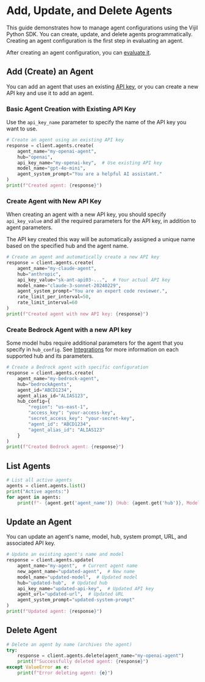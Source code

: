 # Add, Update, and Delete Agents

This guide demonstrates how to manage agent configurations using the Vijil Python SDK. You can create, update, and delete agents programmatically. Creating an agent configuration is the first step in evaluating an agent.

After creating an agent configuration, you can [evaluate it](evaluations.md).

## Add (Create) an Agent

You can add an agent that uses an existing [API key](api-keys.md), or you can create a new API key and use it to add an agent.

### Basic Agent Creation with Existing API Key

Use the `api_key_name` parameter to specify the name of the API key you want to use.

```python
# Create an agent using an existing API key
response = client.agents.create(
    agent_name="my-openai-agent",
    hub="openai",
    api_key_name="my-openai-key",  # Use existing API key
    model_name="gpt-4o-mini",
    agent_system_prompt="You are a helpful AI assistant."
)
print(f"Created agent: {response}")
```

### Create Agent with New API Key

When creating an agent with a new API key, you should specify `api_key_value` and  all the required parameters for the API key, in addition to agent parameters.

The API key created this way will be automatically assigned a unique name based on the specified hub and the agent name.

```python
# Create an agent and automatically create a new API key
response = client.agents.create(
    agent_name="my-claude-agent",
    hub="anthropic",
    api_key_value="sk-ant-api03-...",  # Your actual API key
    model_name="claude-3-sonnet-20240229",
    agent_system_prompt="You are an expert code reviewer.",
    rate_limit_per_interval=50,
    rate_limit_interval=60
)
print(f"Created agent with new API key: {response}")
```

### Create Bedrock Agent with a new API key

Some model hubs require additional parameters for the agent that you specify in `hub_config`. See [Integrations](../../integrations/index.md) for more information on each supported hub and its parameters.

```python
# Create a Bedrock agent with specific configuration
response = client.agents.create(
    agent_name="my-bedrock-agent",
    hub="bedrockAgents",
    agent_id="ABCD1234",
    agent_alias_id="ALIAS123",
    hub_config={
        "region": "us-east-1",
        "access_key": "your-access-key",
        "secret_access_key": "your-secret-key",
        "agent_id": "ABCD1234",
        "agent_alias_id": "ALIAS123"
    }
)
print(f"Created Bedrock agent: {response}")
```

## List Agents

```python
# List all active agents
agents = client.agents.list()
print("Active agents:")
for agent in agents:
    print(f"- {agent.get('agent_name')} (Hub: {agent.get('hub')}, Model: {agent.get('model_name')})")
```

## Update an Agent

You can update an agent's name, model, hub, system prompt, URL,  and associated API key.

```python
# Update an existing agent's name and model
response = client.agents.update(
    agent_name="my-agent",  # Current agent name
    new_agent_name="updated-agent",  # New name
    model_name="updated-model",  # Updated model
    hub="updated-hub",  # Updated hub
    api_key_name="updated-api-key",  # Updated API key
    agent_url="updated-url",  # Updated URL
    agent_system_prompt="updated-system-prompt"
)
print(f"Updated agent: {response}")
```

## Delete  Agent

```python
# Delete an agent by name (archives the agent)
try:
    response = client.agents.delete(agent_name="my-openai-agent")
    print(f"Successfully deleted agent: {response}")
except ValueError as e:
    print(f"Error deleting agent: {e}")
```
